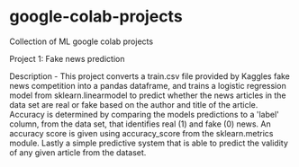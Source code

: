 # google-colab-projects
Collection of ML google colab projects 

Project 1: Fake news prediction

Description - This project converts a train.csv file provided by Kaggles fake news competition into a pandas dataframe, and trains a logistic regression
              model from sklearn.linearmodel to predict whether the news articles in the data set are real or fake based on the author and title of the 
              article. Accuracy is determined by comparing the models predictions to a 'label' column, from the data set, that identifies real (1) and fake 
              (0) news. An accuracy score is given using accuracy_score from the sklearn.metrics module. Lastly a simple predictive system that is able to 
              predict the validity of any given article from the dataset.

 

